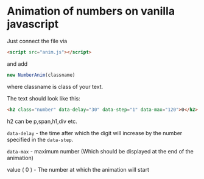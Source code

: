 # Animation of numbers on vanilla javascript

Just connect the file via
```html 
<script src="anim.js"></script>
```
and add
```js
new NumberAnim(classname)
```  
where classname is class of your text.

The text should look like this:
```html
<h2 class="number" data-delay="30" data-step="1" data-max="120">0</h2>
```

h2 can be p,span,h1,div etc.


`data-delay` - the time after which the digit will increase by the number specified in the `data-step`.

`data-max` - maximum number (Which should be displayed at the end of the animation)

value ( 0 ) - The number at which the animation will start
